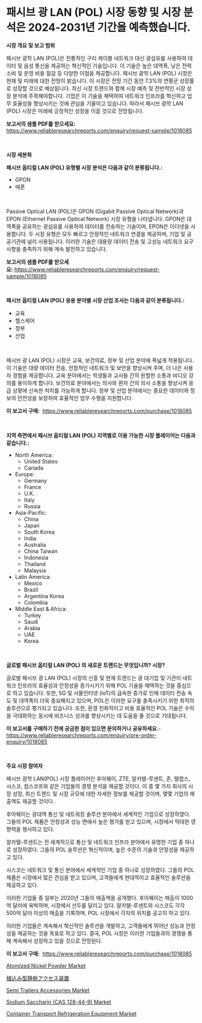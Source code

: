 <p><h1>패시브 광 LAN (POL) 시장 동향 및 시장 분석은 2024-2031년 기간을 예측했습니다.</h1></p><p><strong>시장 개요 및 보고 범위</strong></p>
<p><p>패시브 광학 LAN (POL)은 전통적인 구리 케이블 네트워크 대신 광섬유를 사용하여 데이터 및 음성 통신을 제공하는 혁신적인 기술입니다. 이 기술은 높은 대역폭, 낮은 전력 소비 및 운영 비용 절감 등 다양한 이점을 제공합니다. 패시브 광학 LAN (POL) 시장은 현재 및 미래에 대한 전망이 밝습니다. 이 시장은 전망 기간 동안 7.3%의 연평균 성장률로 성장할 것으로 예상됩니다. 최신 시장 트렌드와 함께 시장 예측 및 전반적인 시장 성장 분석에 주목해야합니다. 기업은 이 기술을 채택하여 네트워크 인프라를 혁신하고 업무 효율성을 향상시키는 것에 관심을 기울이고 있습니다. 따라서 패시브 광학 LAN (POL) 시장은 미래에 긍정적인 성장을 이끌 것으로 전망됩니다.</p></p>
<p><strong>보고서의 샘플 PDF를 받으세요:</strong> <a href="https://www.reliableresearchreports.com/enquiry/request-sample/1018085">https://www.reliableresearchreports.com/enquiry/request-sample/1018085</a></p>
<p>&nbsp;</p>
<p><strong>시장 세분화</strong></p>
<p><strong>패시브 옵티컬 LAN (POL) 유형별 시장 분석은 다음과 같이 분류됩니다.:</strong></p>
<p><ul><li>GPON</li><li>에폰</li></ul></p>
<p>&nbsp;</p>
<p><p>Passive Optical LAN (POL)은 GPON (Gigabit Passive Optical Network)과 EPON (Ethernet Passive Optical Network) 시장 유형을 나타냅니다. GPON은 대역폭을 공유하는 광섬유를 사용하여 데이터를 전송하는 기술이며, EPON은 이더넷을 사용합니다. 두 시장 유형은 모두 빠르고 안정적인 네트워크 연결을 제공하며, 기업 및 공공기관에 널리 사용됩니다. 이러한 기술은 대용량 데이터 전송 및 고성능 네트워크 요구 사항을 충족하기 위해 계속 발전하고 있습니다.</p></p>
<p><strong>보고서의 샘플 PDF를 받으세요:</strong>&nbsp;<a href="https://www.reliableresearchreports.com/enquiry/request-sample/1018085">https://www.reliableresearchreports.com/enquiry/request-sample/1018085</a></p>
<p>&nbsp;</p>
<p><strong> 패시브 옵티컬 LAN (POL) 응용 분야별 시장 산업 조사는 다음과 같이 분류됩니다.:</strong></p>
<p><ul><li>교육</li><li>헬스케어</li><li>정부</li><li>산업</li></ul></p>
<p>&nbsp;</p>
<p><p>패시브 광 LAN (POL) 시장은 교육, 보건의료, 정부 및 산업 분야에 폭넓게 적용됩니다. 이 기술은 대량 데이터 전송, 안정적인 네트워크 및 보안을 향상시켜 주며, 더 나은 사용자 경험을 제공합니다. 교육 분야에서는 학생들과 교사들 간의 원할한 소통과 비디오 강의를 용이하게 합니다. 보건의료 분야에서는 의사와 환자 간의 의사 소통을 향상시켜 응급 상황에 신속한 처치를 가능하게 합니다. 정부 및 산업 분야에서는 중요한 데이터와 정보의 안전성을 보장하여 효율적인 업무 수행을 지원합니다.</p></p>
<p><strong>이 보고서 구매:</strong>&nbsp; <a href="https://www.reliableresearchreports.com/purchase/1018085">https://www.reliableresearchreports.com/purchase/1018085</a></p>
<p>&nbsp;</p>
<p><strong>지역 측면에서 패시브 옵티컬 LAN (POL) 지역별로 이용 가능한 시장 플레이어는 다음과 같습니다.:</strong></p>
<p><ul>
    <li>
        North America:
        <ul>
            <li>United States</li>
            <li>Canada</li>
        </ul>
    </li>
    <li>
        Europe:
        <ul>
            <li>Germany</li>
            <li>France</li>
            <li>U.K.</li>
            <li>Italy</li>
            <li>Russia</li>
        </ul>
    </li>
    <li>
        Asia-Pacific:
        <ul>
            <li>China</li>
            <li>Japan</li>
            <li>South Korea</li>
            <li>India</li>
            <li>Australia</li>
            <li>China Taiwan</li>
            <li>Indonesia</li>
            <li>Thailand</li>
            <li>Malaysia</li>
        </ul>
    </li>
    <li>
        Latin America:
        <ul>
            <li>Mexico</li>
            <li>Brazil</li>
            <li>Argentina Korea</li>
            <li>Colombia</li>
        </ul>
    </li>
    <li>
        Middle East & Africa:
        <ul>
            <li>Turkey</li>
            <li>Saudi</li>
            <li>Arabia</li>
            <li>UAE</li>
            <li>Korea</li>
        </ul>
    </li>
    </ul></p>
<p>&nbsp;</p>
<p><strong>글로벌 패시브 옵티컬 LAN (POL) 의 새로운 트렌드는 무엇입니까? 시장?</strong></p>
<p><p>글로벌 패시브 광 LAN (POL) 시장의 신흥 및 현재 트렌드는 광 대기업 및 기관이 네트워크 인프라의 효율성과 안정성을 증가시키기 위해 POL 기술을 채택하는 것을 중심으로 하고 있습니다. 또한, 5G 및 사물인터넷 (IoT)의 급속한 증가로 인해 데이터 전송 속도 및 대역폭이 더욱 중요해지고 있으며, POL은 이러한 요구를 충족시키기 위한 최적의 솔루션으로 평가되고 있습니다. 또한, 환경 친화적이고 비용 효율적인 POL 기술은 수익을 극대화하는 동시에 비즈니스 성과를 향상시키는 데 도움을 줄 것으로 기대됩니다.</p></p>
<p><strong>이 보고서를 구매하기 전에 궁금한 점이 있으면 문의하거나 공유하세요.</strong>- <a href="https://www.reliableresearchreports.com/enquiry/pre-order-enquiry/1018085">https://www.reliableresearchreports.com/enquiry/pre-order-enquiry/1018085</a></p>
<p>&nbsp;</p>
<p><strong>주요 시장 참여자</strong></p>
<p><p>패시브 광학 LAN(POL) 시장 플레이어인 후아웨이, ZTE, 알카텔-루센트, 존, 텔랩스, 시스코, 컴스코프와 같은 기업들의 경쟁 분석을 제공할 것이다. 이 중 몇 가지 회사의 시장 성장, 최신 트렌드 및 시장 규모에 대한 자세한 정보를 제공할 것이며, 몇몇 기업의 매출액도 제공할 것이다.</p><p>후아웨이는 광대역 통신 및 네트워킹 솔루션 분야에서 세계적인 기업으로 성장하였다. 그들의 POL 제품은 안정성과 성능 면에서 높은 평가를 받고 있으며, 시장에서 막대한 영향력을 행사하고 있다.</p><p>알카텔-루센트는 전 세계적으로 통신 및 네트워크 인프라 분야에서 유명한 기업 중 하나로 성장하였다. 그들의 POL 솔루션은 혁신적이며, 높은 수준의 기술과 안정성을 제공하고 있다.</p><p>시스코는 네트워크 및 통신 분야에서 세계적인 기업 중 하나로 성장하였다. 그들의 POL 제품은 시장에서 많은 관심을 받고 있으며, 고객들에게 현대적이고 효율적인 솔루션을 제공하고 있다.</p><p>이러한 기업들 중 일부는 2020년 그들의 매출액을 공개했다. 후아웨이는 매출이 1000억 달러에 육박하며, 시장에서 선두를 달리고 있다. 알카텔-루센트와 시스코도 각각 500억 달러 이상의 매출을 기록하며, POL 시장에서 각자의 위치를 공고히 하고 있다. </p><p>이러한 기업들은 계속해서 혁신적인 솔루션을 개발하고, 고객들에게 뛰어난 성능과 안정성을 제공하는 것을 목표로 하고 있다. 결국, POL 시장은 이러한 기업들과의 경쟁을 통해 계속해서 성장하고 있을 것으로 전망된다.</p></p>
<p><strong>이 보고서 구매:</strong>&nbsp;&nbsp;<a href="https://www.reliableresearchreports.com/purchase/1018085">https://www.reliableresearchreports.com/purchase/1018085</a></p>
<p><p><a href="https://github.com/rahu1506/Market-Research-Report-List-3/blob/main/atomized-nickel-powder-market.md">Atomized Nickel Powder Market</a></p><p><a href="https://github.com/nxboeu02965442/Market-Research-Report-List-1/blob/main/2166786190556.md">植込み型静脈アクセス装置</a></p><p><a href="https://issuu.com/reportprime-2/docs/semi-trailers-accessories-market-size-2030.pptx">Semi Trailers Accessories Market</a></p><p><a href="https://angry-finch-aaf.notion.site/Sodium-Saccharin-CAS-128-44-9-Market-Size-2024-2031-Global-Industrial-Analysis-Key-Geographical-6b33b2ae5b3b432faa444c6deecb1591">Sodium Saccharin (CAS 128-44-9) Market</a></p><p><a href="https://issuu.com/reportprime-2/docs/container-transport-refrigeration-equipment-market">Container Transport Refrigeration Equipment Market</a></p></p>
